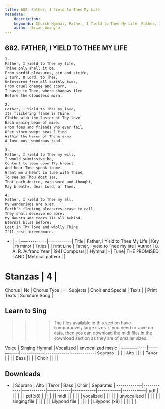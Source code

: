 ```yaml
---
title: 682. Father, I Yield to Thee My Life
metadata:
    description: 
    keywords: Church Hymnal, Father, I Yield to Thee My Life, Father, I yield to Thee my life, 
    author: Brian Onang'o
---
```



## 682. FATHER, I YIELD TO THEE MY LIFE

```txt
1.
Father, I yield to Thee my life, 
Thine only shall it be; 
From sordid pleasures, sin and strife, 
I turn, 0 Lord, to Thee. 
Unfettered from all earthly ties, 
From cruel change and scorn, 
I haste to Thee, where shadows flee 
Before the cloudless morn. 

2.
Father, I yield to Thee my love, 
Its flickering flame is Thine. 
Clothe with the luster of Thy love 
Each waning beam of mine. 
From foes and friends who ever fail, 
O'er storm-swept seas I find 
Within the haven of Thine arms 
A love most wondrous kind. 

3.
Father, I yield to Thee my will, 
I would submissive be, 
Content to lean upon Thy breast 
And hear Thee speak to me. 
Grant me a heart in tune with Thine, 
To see as Thou dost see, 
That each desire, each word and thought, 
May breathe, dear Lord, of Thee. 

4.
Father, I yield to Thee my all, 
My wanderings are o'er. 
Earth's fleeting pleasures cease to call, 
They shall deceive no more. 
My doubts and tears lie all behind, 
Eternal bliss before; 
Lost in Thy love and wholly Thine 
I'll rest forevermore.
```

- |   -  |
-------------|------------|
Title | Father, I Yield to Thee My Life |
Key | f♯ minor |
Titles |  |
First Line | Father, I yield to Thee my life |
Author | D. A. R. Aufranc
Year | 1941
Composer|  |
Hymnal|  - |
Tune| THE PROMISED LAND |
Metrical pattern | |
# Stanzas | 4 |
Chorus | No |
Chorus Type | - |
Subjects | Choir and Special |
Texts |  |
Print Texts | 
Scripture Song |  |
  
## Learn to Sing

>>>> The files available in this section have comparatively large sizes. If you need to save on data, then you can download the midi files in the download section as they are of smaller sizes.

Voice |  Singing Hymnal | Vocalized | unvocalized music |
-------------|------------|------------|------------|------------|
Soprano | | | |
Alto | | | |
Tenor | | | |
Bass | | | |
Choir | | | |

## Downloads

- |  Soprano | Alto | Tenor | Bass | Choir | Separated |
-------------|------------|------------|------------|------------|------------|------------|
pdf | | | | | |
pdf(x8) | | | | | |
midi | | | | | |
vocalized | | | | | |
unvocalized | | | | | |
singing file | | | | | |
Lilypond file | | | | | |
Lilypond (x8) | | | | | |
  